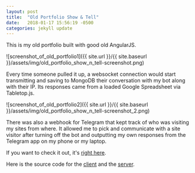 ```yaml
---
layout: post
title:  "Old Portfolio Show & Tell"
date:   2018-01-17 15:56:19 -0500
categories: jekyll update
---
```

This is my old portfolio built with good old AngularJS. 

![screenshot_of_old_portfolio1]({{ site.url }}/{{ site.baseurl }}/assets/img/old_portfolio_show_n_tell-screenshot.png)  

Every time someone pulled it up, a websocket connection would start transmitting and saving to MongoDB their conversation with my bot along with their IP. Its responses came from a loaded Google Spreadsheet via Tabletop.js. 

![screenshot_of_old_portfolio2]({{ site.url }}/{{ site.baseurl }}/assets/img/old_portfolio_show_n_tell-screenshot_2.png)  

There was also a webhook for Telegram that kept track of who was visiting my sites from where. It allowed me to pick and communicate with a site visitor after turning off the bot and outputting my own responses from the Telegram app on my phone or my laptop.  

If you want to check it out, it's [right here](https://grant.ai/oldsite).

Here is the source code for the [client](https://github.com/grant-park/oldsite) and the [server](https://github.com/grant-park/grantbot).
